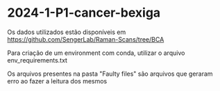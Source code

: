 # 2024-1-P1-cancer-bexiga

Os dados utilizados estão disponíveis em https://github.com/SengerLab/Raman-Scans/tree/BCA

Para criação de um environment com conda, utilizar o arquivo env_requirements.txt

Os arquivos presentes na pasta "Faulty files" são arquivos que geraram erro ao fazer a leitura dos mesmos
